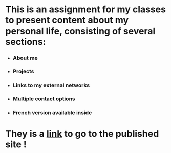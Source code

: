 # This is an assignment for my classes to present content about my personal life, consisting of several sections:

- ### About me
- ### Projects
- ### Links to my external networks
- ### Multiple contact options
- ### French version available inside
# They is a [link](https://erwanbrev.github.io/Portfolio-course) to go to the published site !
